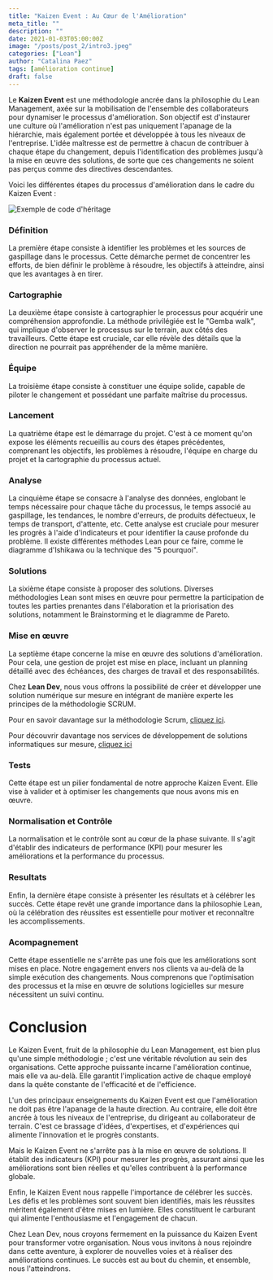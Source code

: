 ```yaml
---
title: "Kaizen Event : Au Cœur de l'Amélioration"
meta_title: ""
description: ""
date: 2021-01-03T05:00:00Z
image: "/posts/post_2/intro3.jpeg"
categories: ["Lean"]
author: "Catalina Paez"
tags: [amélioration continue]
draft: false
---
```


Le **Kaizen Event** est une méthodologie ancrée dans la philosophie du Lean Management, axée sur la mobilisation de l'ensemble des collaborateurs pour dynamiser le processus d'amélioration. Son objectif est d'instaurer une culture où l'amélioration n'est pas uniquement l'apanage de la hiérarchie, mais également portée et développée à tous les niveaux de l'entreprise. L'idée maîtresse est de permettre à chacun de contribuer à chaque étape du changement, depuis l'identification des problèmes jusqu'à la mise en œuvre des solutions, de sorte que ces changements ne soient pas perçus comme des directives descendantes.

Voici les différentes étapes du processus d'amélioration dans le cadre du Kaizen Event :

![Exemple de code d'héritage](post_2/kaizen.png#center)

### Définition
La première étape consiste à identifier les problèmes et les sources de gaspillage dans le processus. Cette démarche permet de concentrer les efforts, de bien définir le problème à résoudre, les objectifs à atteindre, ainsi que les avantages à en tirer.

### Cartographie
La deuxième étape consiste à cartographier le processus pour acquérir une compréhension approfondie. La méthode privilégiée est le "Gemba walk", qui implique d'observer le processus sur le terrain, aux côtés des travailleurs. Cette étape est cruciale, car elle révèle des détails que la direction ne pourrait pas appréhender de la même manière.

### Équipe
La troisième étape consiste à constituer une équipe solide, capable de piloter le changement et possédant une parfaite maîtrise du processus.

### Lancement
La quatrième étape est le démarrage du projet. C'est à ce moment qu'on expose les éléments recueillis au cours des étapes précédentes, comprenant les objectifs, les problèmes à résoudre, l'équipe en charge du projet et la cartographie du processus actuel.

### Analyse
La cinquième étape se consacre à l'analyse des données, englobant le temps nécessaire pour chaque tâche du processus, le temps associé au gaspillage, les tendances, le nombre d'erreurs, de produits défectueux, le temps de transport, d'attente, etc. Cette analyse est cruciale pour mesurer les progrès à l'aide d'indicateurs et pour identifier la cause profonde du problème. Il existe différentes méthodes Lean pour ce faire, comme le diagramme d'Ishikawa ou la technique des "5 pourquoi".

### Solutions
La sixième étape consiste à proposer des solutions. Diverses méthodologies Lean sont mises en œuvre pour permettre la participation de toutes les parties prenantes dans l'élaboration et la priorisation des solutions, notamment le Brainstorming et le diagramme de Pareto.

### Mise en œuvre
La septième étape concerne la mise en œuvre des solutions d'amélioration. Pour cela, une gestion de projet est mise en place, incluant un planning détaillé avec des échéances, des charges de travail et des responsabilités.

Chez **Lean Dev**, nous vous offrons la possibilité de créer et développer une solution numérique sur mesure en intégrant de manière experte les principes de la méthodologie SCRUM.

Pour en savoir davantage sur la méthodologie Scrum, [cliquez ici](/posts/post-3).

Pour découvrir davantage nos services de développement de solutions informatiques sur mesure, [cliquez ici](/services/service-1)

### Tests
Cette étape est un pilier fondamental de notre approche Kaizen Event. Elle vise à valider et à optimiser les changements que nous avons mis en œuvre. 

### Normalisation et Contrôle 
La normalisation et le contrôle sont au cœur de la phase suivante. Il s'agit d'établir des indicateurs de performance (KPI) pour mesurer les améliorations et la performance du processus.


### Resultats
Enfin, la dernière étape consiste à présenter les résultats et à célébrer les succès. Cette étape revêt une grande importance dans la philosophie Lean, où la célébration des réussites est essentielle pour motiver et reconnaître les accomplissements.


### Acompagnement
Cette étape essentielle ne s'arrête pas une fois que les améliorations sont mises en place. Notre engagement envers nos clients va au-delà de la simple exécution des changements. Nous comprenons que l'optimisation des processus et la mise en œuvre de solutions logicielles sur mesure nécessitent un suivi continu.

# Conclusion
Le Kaizen Event, fruit de la philosophie du Lean Management, est bien plus qu'une simple méthodologie ; c'est une véritable révolution au sein des organisations. Cette approche puissante incarne l'amélioration continue, mais elle va au-delà. Elle garantit l'implication active de chaque employé dans la quête constante de l'efficacité et de l'efficience.

L'un des principaux enseignements du Kaizen Event est que l'amélioration ne doit pas être l'apanage de la haute direction. Au contraire, elle doit être ancrée à tous les niveaux de l'entreprise, du dirigeant au collaborateur de terrain. C'est ce brassage d'idées, d'expertises, et d'expériences qui alimente l'innovation et le progrès constants.

Mais le Kaizen Event ne s'arrête pas à la mise en œuvre de solutions. Il établit des indicateurs (KPI) pour mesurer les progrès, assurant ainsi que les améliorations sont bien réelles et qu'elles contribuent à la performance globale.

Enfin, le Kaizen Event nous rappelle l'importance de célébrer les succès. Les défis et les problèmes sont souvent bien identifiés, mais les réussites méritent également d'être mises en lumière. Elles constituent le carburant qui alimente l'enthousiasme et l'engagement de chacun.

Chez Lean Dev, nous croyons fermement en la puissance du Kaizen Event pour transformer votre organisation. Nous vous invitons à nous rejoindre dans cette aventure, à explorer de nouvelles voies et à réaliser des améliorations continues. Le succès est au bout du chemin, et ensemble, nous l'atteindrons.